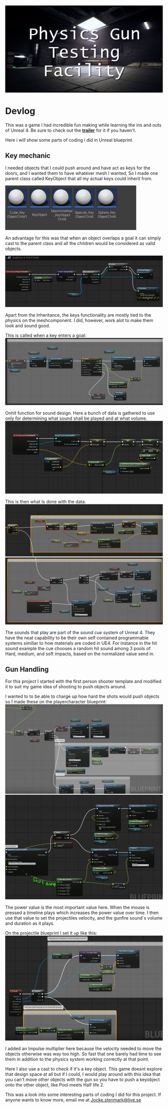 ![title](Resources/Titel.png)

# Devlog
 
This was a game I had incredible fun making while learning the ins and outs of Unreal 4. Be sure to check out the [**trailer**](https://www.youtube.com/watch?v=KvoVAxz1Blc) for it if you haven't.

Here i will show some parts of coding i did in Unreal blueprint.

## Key mechanic

I needed objects that I could push around and have act as keys for the doors, and I wanted them to have whatever mesh I wanted, So I made one parent class called KeyObject that all my actual keys could inherit from. 

![keys](Resources/KeyObjects.png)

An advantage for this was that when an object overlaps a goal it can simply cast to the parent class and all the children would be considered as valid objects. 

![goalZone](Resources/GoalZone.png)

Apart from the Inheritance, the keys functionality are mostly tied to the physics on the meshcomponent. I did, however, work alot to make them look and sound good. 

This is called when a key enters a goal:
![keyObject](Resources/KeyObjectDisintegrate.png)

Onhit function for sound design. Here a bunch of data is gathered to use only for determining what sound shall be played and at what volume.
![keyObject](Resources/KeyobjectHitResult.png)

This is then what Is done with the data.
![keyObjectHitSound](Resources/KeyObjectHitSound.png)
![keyObjectHitSound](Resources/KeyObjectRolling.png)

The sounds that play are part of the *sound cue* system of Unreal 4. They have the neat capability to be their own self contained programmable systems similiar to how materials are coded in UE4. For instance in the hit sound example the cue chooses a random hit sound among 3 pools of Hard, medium, and soft impacts, based on the normalized value send in. 

## Gun Handling

For this project I started with the first person shooter template and modified it to suit my game idea of shooting to push objects around.

I wanted to to be able to charge up how hard the shots would push objects so I made these on the playercharacter blueprint:
![fire](Resources/ProjectileFire.png)
![spawn](Resources/ProjectileSpawn.png)

The power value is the most important value here. When the mouse is pressed a timeline plays which increases the power value over time. I then use that value to set the projectiles velocity, and the gunfire sound´s volume and duration as it plays.  

On the projectile blueprint I set it up like this:
![projectile](Resources/ProjectileHit.png)

I added an Impulse multiplier here because the velocity needed to move the objects otherwise was way too high. So fast that one barely had time to see them in addition to the physics system working correctly at that point.

Here I also use a cast to check if it's a key object. This game doesnt explore that design space at all but if I could, I would play around with this idea that you can't move other objects with the gun so you have to push a keyobject onto the other object, like Pool meets Half life 2.

This was a look into some interesting parts of coding I did for this project. If anyone wants to know more, email me at Jocke.stenmark@live.se